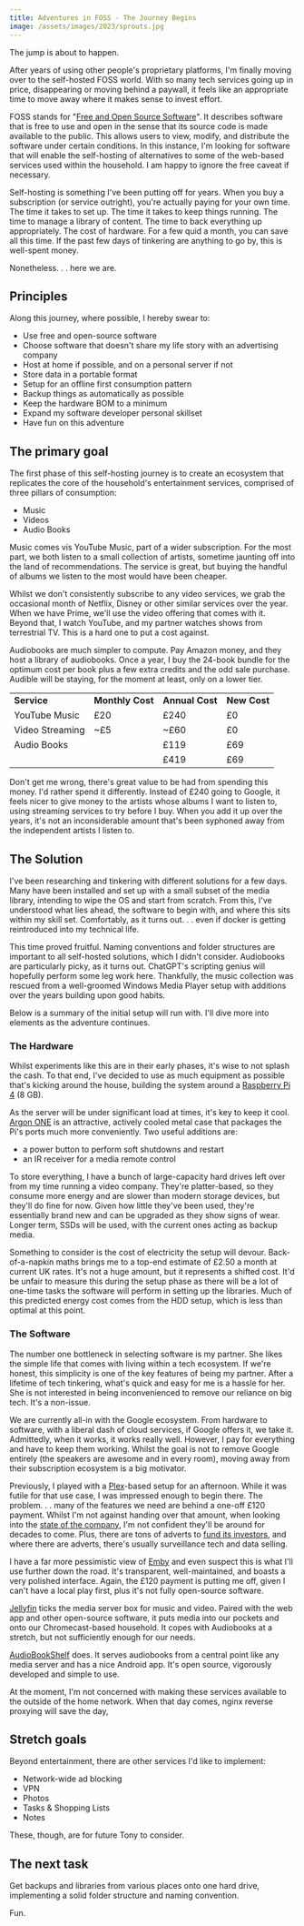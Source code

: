 ```yaml
---
title: Adventures in FOSS - The Journey Begins
image: /assets/images/2023/sprouts.jpg
---
```


The jump is about to happen.

After years of using other people's proprietary platforms, I'm finally moving over to the self-hosted FOSS world. With so many tech services going up in price, disappearing or moving behind a paywall, it feels like an appropriate time to move away where it makes sense to invest effort.

FOSS stands for "[Free and Open Source Software](https://en.wikipedia.org/wiki/Free_and_open-source_software)". It describes software that is free to use and open in the sense that its source code is made available to the public. This allows users to view, modify, and distribute the software under certain conditions. In this instance, I'm looking for software that will enable the self-hosting of alternatives to some of the web-based services used within the household. I am happy to ignore the free caveat if necessary.

Self-hosting is something I've been putting off for years. When you buy a subscription (or service outright), you're actually paying for your own time. The time it takes to set up. The time it takes to keep things running. The time to manage a library of content. The time to back everything up appropriately. The cost of hardware. For a few quid a month, you can save all this time. If the past few days of tinkering are anything to go by, this is well-spent money.

Nonetheless. . . here we are.

## Principles

Along this journey, where possible, I hereby swear to:

* Use free and open-source software
* Choose software that doesn't share my life story with an advertising company
* Host at home if possible, and on a personal server if not
* Store data in a portable format
* Setup for an offline first consumption pattern
* Backup things as automatically as possible
* Keep the hardware BOM to a minimum
* Expand my software developer personal skillset
* Have fun on this adventure

## The primary goal

The first phase of this self-hosting journey is to create an ecosystem that replicates the core of the household's entertainment services, comprised of three pillars of consumption:

* Music
* Videos
* Audio Books

Music comes vis YouTube Music, part of a wider subscription. For the most part, we both listen to a small collection of artists, sometime jaunting off into the land of recommendations. The service is great, but buying the handful of albums we listen to the most would have been cheaper.

Whilst we don't consistently subscribe to any video services, we grab the occasional month of Netflix, Disney or other similar services over the year. When we have Prime, we'll use the video offering that comes with it. Beyond that, I watch YouTube, and my partner watches shows from terrestrial TV. This is a hard one to put a cost against.

Audiobooks are much simpler to compute. Pay Amazon money, and they host a library of audiobooks. Once a year, I buy the 24-book bundle for the optimum cost per book plus a few extra credits and the odd sale purchase. Audible will be staying, for the moment at least, only on a lower tier.

<table>
  <tr>
   <td><strong>Service</strong>
   </td>
   <td><strong>Monthly Cost</strong>
   </td>
   <td><strong>Annual Cost</strong>
   </td>
   <td><strong>New Cost</strong>
   </td>
  </tr>
  <tr>
   <td>YouTube Music
   </td>
   <td>£20
   </td>
   <td>£240
   </td>
   <td>£0
   </td>
  </tr>
  <tr>
   <td>Video Streaming
   </td>
   <td>~£5
   </td>
   <td>~£60
   </td>
   <td>£0
   </td>
  </tr>
  <tr>
   <td>Audio Books
   </td>
   <td>
   </td>
   <td>£119
   </td>
   <td>£69
   </td>
  </tr>
  <tr>
   <td>
   </td>
   <td>
   </td>
   <td>£419
   </td>
   <td>£69
   </td>
  </tr>
</table>

Don't get me wrong, there's great value to be had from spending this money. I'd rather spend it differently. Instead of £240 going to Google, it feels nicer to give money to the artists whose albums I want to listen to, using streaming services to try before I buy. When you add it up over the years, it's not an inconsiderable amount that's been syphoned away from the independent artists I listen to.

## The Solution

I've been researching and tinkering with different solutions for a few days. Many have been installed and set up with a small subset of the media library, intending to wipe the OS and start from scratch. From this, I've understood what lies ahead, the software to begin with, and where this sits within my skill set. Comfortably, as it turns out. . . even if docker is getting reintroduced into my technical life.

This time proved fruitful. Naming conventions and folder structures are important to all self-hosted solutions, which I didn't consider. Audiobooks are particularly picky, as it turns out. ChatGPT's scripting genius will hopefully perform some leg work here. Thankfully, the music collection was rescued from a well-groomed Windows Media Player setup with additions over the years building upon good habits.

Below is a summary of the initial setup will run with. I'll dive more into elements as the adventure continues.

### The Hardware

Whilst experiments like this are in their early phases, it's wise to not splash the cash. To that end, I've decided to use as much equipment as possible that's kicking around the house, building the system around a [Raspberry Pi 4](https://thepihut.com/products/raspberry-pi-4-model-b) (8 GB).

As the server will be under significant load at times, it's key to keep it cool. [Argon ONE](https://amzn.to/46xbrWA) is an attractive, actively cooled metal case that packages the Pi's ports much more conveniently. Two useful additions are:

* a power button to perform soft shutdowns and restart
* an IR receiver for a media remote control

To store everything, I have a bunch of large-capacity hard drives left over from my time running a video company. They're platter-based, so they consume more energy and are slower than modern storage devices, but they'll do fine for now. Given how little they've been used, they're essentially brand new and can be upgraded as they show signs of wear. Longer term, SSDs will be used, with the current ones acting as backup media.

Something to consider is the cost of electricity the setup will devour. Back-of-a-napkin maths brings me to a top-end estimate of £2.50 a month at current UK rates. It's not a huge amount, but it represents a shifted cost. It'd be unfair to measure this during the setup phase as there will be a lot of one-time tasks the software will perform in setting up the libraries. Much of this predicted energy cost comes from the HDD setup, which is less than optimal at this point.

### The Software

The number one bottleneck in selecting software is my partner. She likes the simple life that comes with living within a tech ecosystem. If we're honest, this simplicity is one of the key features of being my partner. After a lifetime of tech tinkering, what's quick and easy for me is a hassle for her. She is not interested in being inconvenienced to remove our reliance on big tech. It's a non-issue. 

We are currently all-in with the Google ecosystem. From hardware to software, with a liberal dash of cloud services, if Google offers it, we take it. Admittedly, when it works, it works really well. However, I pay for everything and have to keep them working. Whilst the goal is not to remove Google entirely (the speakers are awesome and in every room), moving away from their subscription ecosystem is a big motivator.

Previously, I played with a [Plex](https://www.plex.tv/)-based setup for an afternoon. While it was futile for that use case, I was impressed enough to begin there. The problem. . . many of the features we need are behind a one-off £120 payment. Whilst I'm not against handing over that amount, when looking into the [state of the company](https://techcrunch.com/2023/06/29/plex-layoffs-advertising-slowdown), I'm not confident they'll be around for decades to come. Plus, there are tons of adverts to [fund its investors](https://www.crunchbase.com/organization/plex), and where there are adverts, there's usually surveillance tech and data selling.

I have a far more pessimistic view of [Emby](https://emby.media/) and even suspect this is what I'll use further down the road. It's transparent, well-maintained, and boasts a very polished interface. Again, the £120 payment is putting me off, given I can't have a local play first, plus it's not fully open-source software.

[Jellyfin](https://jellyfin.org/) ticks the media server box for music and video. Paired with the web app and other open-source software, it puts media into our pockets and onto our Chromecast-based household. It copes with Audiobooks at a stretch, but not sufficiently enough for our needs.

[AudioBookShelf](https://www.audiobookshelf.org/) does. It serves audiobooks from a central point like any media server and has a nice Android app. It's open source, vigorously developed and simple to use.

At the moment, I'm not concerned with making these services available to the outside of the home network. When that day comes, nginx reverse proxying will save the day,

## Stretch goals

Beyond entertainment, there are other services I'd like to implement:

* Network-wide ad blocking
* VPN
* Photos
* Tasks & Shopping Lists
* Notes

These, though, are for future Tony to consider.

## The next task

Get backups and libraries from various places onto one hard drive, implementing a solid folder structure and naming convention.

Fun.
